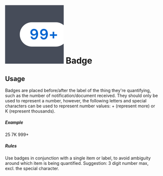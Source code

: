 <script setup>
  import Badge from './Badge.vue'
</script>

<style scoped lang="postcss">
  h1 {
    img {
      @apply inline-block mr-8;

      + .header-anchor {
        @apply mt-7;
      }
    }
  }

  h5 {
    @apply mt-12 mb-4;

    + p {
      @apply mt-0;
    }
  }

  .badge {
    @apply mr-4;

    &:last-child {
      @apply mr-0;
    }
  }
</style>

# ![badge](./assets/images/img-guide-badge.svg) Badge

## Usage
Badges are placed before/after the label of the thing they're quantifying, such as the number of notification/document received. They should only be used to represent a number, however, the following letters and special characters can be used to represent number values: + (represent more) or K (represent thousands).

##### Example
<Badge>25</Badge>
<Badge color="gold">7K</Badge>
<Badge variant="light" color="success">999+</Badge>

##### Rules
<div class="flex">
  <div class="w-1/2">
    Use badges in conjunction with a single item or label, to avoid ambiguity around which item is being quantified. Suggestion: 3 digit number max, excl. the special character.
  </div>
</div>
